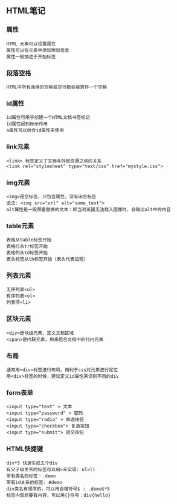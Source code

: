 ## HTML笔记

### 属性
    HTML 元素可以设置属性
    属性可以在元素中添加附加信息
    属性一般描述于开始标签

### 段落空格
    HTML中所有连续的空格或空行都会被算作一个空格
    
### id属性
    id属性可用于创建一个HTML文档书签标记
    id属性起到标示作用
    a属性可以结合id属性来使用
    
### link元素
    <link> 标签定义了文档与外部资源之间的关系
    <link rel="stylesheet" type="text/css" href="mystyle.css">

### img元素
    <img>是空标签，只包含属性，没有闭合标签
    语法: <img src="url" alt="some_text">
    alt属性是一段预备替换的文本：即当浏览器无法载入图像时，会输出alt中的内容
    
### table元素
    表格从table标签开始
    表格行从tr标签开始
    表格列从td标签开始
    表头标签从th标签开始（表头代表加粗）
    
### 列表元素
    无序列表<ul>
    有序列表<ol>
    列表项<li>
    
### 区块元素
    <div>是块级元素，定义文档区域
    <span>是内联元素，用来组合文档中的行内元素

### 布局
    通常用<div>标签进行布局，用利于css对元素进行定位
    用<div>标签的时候，建议定义id属性来识别不同的div
    
### form表单
    <input type="text" > 文本
    <input type="password" > 密码
    <input type="radio" > 单选按钮
    <input type="checkbox"> 复选按钮
    <input type="submit"> 提交按钮
    
### HTML快捷键
    div*5 快速生成五个div
    有父子级关系的标签可以用>来实现: ul>li
    带有类名的标签：.demo
    带有id关系的标签: #demo
    div类名有顺序的，可以用自增符号$ : .demo$*5
    标签内部想要有内容，可以用{}符号：div{hello}
    
  
  

    
    
    